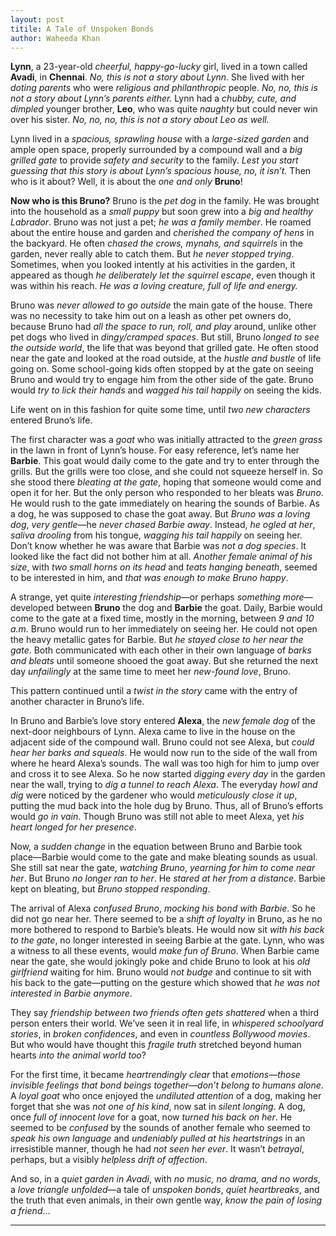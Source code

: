 ```yaml
---
layout: post
titile: A Tale of Unspoken Bonds
author: Waheeda Khan
---
```


**Lynn**, a 23-year-old *cheerful, happy-go-lucky* girl, lived in a town called **Avadi**, in **Chennai**. *No, this is not a story about Lynn.* She lived with her *doting parents* who were *religious and philanthropic* people. *No, no, this is not a story about Lynn’s parents either.* Lynn had a *chubby, cute, and dimpled* younger brother, **Leo**, who was quite *naughty* but could never win over his sister. *No, no, no, this is not a story about Leo as well.*

Lynn lived in a *spacious, sprawling house* with a *large-sized garden* and ample open space, properly surrounded by a compound wall and a *big grilled gate* to provide *safety and security* to the family. *Lest you start guessing that this story is about Lynn’s spacious house, no, it isn’t.* Then who is it about? Well, it is about the *one and only* **Bruno**!

**Now who is this Bruno?**
Bruno is the *pet dog* in the family. He was brought into the household as a *small puppy* but soon grew into a *big and healthy Labrador*. Bruno was not just a pet; *he was a family member*. He roamed about the entire house and garden and *cherished the company of hens* in the backyard. He often *chased the crows, mynahs, and squirrels* in the garden, never really able to catch them. But *he never stopped trying*. Sometimes, when you looked intently at his activities in the garden, it appeared as though *he deliberately let the squirrel escape*, even though it was within his reach. *He was a loving creature, full of life and energy.*

Bruno was *never allowed to go outside* the main gate of the house. There was no necessity to take him out on a leash as other pet owners do, because Bruno had *all the space to run, roll, and play* around, unlike other pet dogs who lived in *dingy/cramped spaces*. But still, Bruno *longed to see the outside world*, the life that was beyond that grilled gate. He often stood near the gate and looked at the road outside, at the *hustle and bustle* of life going on. Some school-going kids often stopped by at the gate on seeing Bruno and would try to engage him from the other side of the gate. Bruno would *try to lick their hands* and *wagged his tail happily* on seeing the kids.

Life went on in this fashion for quite some time, until *two new characters* entered Bruno’s life.

The first character was a *goat* who was initially attracted to the *green grass* in the lawn in front of Lynn’s house. For easy reference, let’s name her **Barbie**. This goat would daily come to the gate and try to enter through the grills. But the grills were too close, and she could not squeeze herself in. So she stood there *bleating at the gate*, hoping that someone would come and open it for her. But the only person who responded to her bleats was *Bruno*. He would rush to the gate immediately on hearing the sounds of Barbie. As a dog, he was supposed to chase the goat away. But *Bruno was a loving dog*, *very gentle*—he *never chased Barbie away*. Instead, *he ogled at her*, *saliva drooling* from his tongue, *wagging his tail happily* on seeing her. Don’t know whether he was aware that Barbie was *not a dog species*. It looked like the fact did not bother him at all. *Another female animal of his size*, with *two small horns on its head* and *teats hanging beneath*, seemed to be interested in him, and *that was enough to make Bruno happy*.

A strange, yet quite *interesting friendship*—or perhaps *something more*—developed between **Bruno** the dog and **Barbie** the goat. Daily, Barbie would come to the gate at a fixed time, mostly in the morning, between *9 and 10 a.m.* Bruno would run to her immediately on seeing her. He could not open the heavy metallic gates for Barbie. But *he stayed close to her near the gate*. Both communicated with each other in their own language of *barks and bleats* until someone shooed the goat away. But she returned the next day *unfailingly* at the same time to meet her *new-found love*, Bruno.

This pattern continued until a *twist in the story* came with the entry of another character in Bruno’s life.

In Bruno and Barbie’s love story entered **Alexa**, the *new female dog* of the next-door neighbours of Lynn. Alexa came to live in the house on the adjacent side of the compound wall. Bruno could not see Alexa, but *could hear her barks and squeals*. He would now run to the side of the wall from where he heard Alexa’s sounds. The wall was too high for him to jump over and cross it to see Alexa. So he now started *digging every day* in the garden near the wall, trying to *dig a tunnel to reach Alexa*. The everyday *howl and dig* were noticed by the gardener who would *meticulously close it up*, putting the mud back into the hole dug by Bruno. Thus, all of Bruno’s efforts would *go in vain*. Though Bruno was still not able to meet Alexa, yet *his heart longed for her presence*.

Now, a *sudden change* in the equation between Bruno and Barbie took place—Barbie would come to the gate and make bleating sounds as usual. She still sat near the gate, *watching Bruno*, *yearning for him to come near her*. But Bruno *no longer ran to her*. He *stared at her from a distance*. Barbie kept on bleating, but *Bruno stopped responding*.

The arrival of Alexa *confused Bruno*, *mocking his bond with Barbie*. So he did not go near her. There seemed to be a *shift of loyalty* in Bruno, as he no more bothered to respond to Barbie’s bleats. He would now sit *with his back to the gate*, no longer interested in seeing Barbie at the gate. Lynn, who was a witness to all these events, would *make fun of Bruno*. When Barbie came near the gate, she would jokingly poke and chide Bruno to look at his *old girlfriend* waiting for him. Bruno would *not budge* and continue to sit with his back to the gate—putting on the gesture which showed that *he was not interested in Barbie anymore*.

They say *friendship between two friends often gets shattered* when a third person enters their world. We’ve seen it in real life, in *whispered schoolyard stories*, in *broken confidences*, and even in *countless Bollywood movies*. But who would have thought this *fragile truth* stretched beyond human hearts *into the animal world too*?

For the first time, it became *heartrendingly clear* that *emotions—those invisible feelings that bond beings together—don’t belong to humans alone*. A *loyal goat* who once enjoyed the *undiluted attention* of a dog, making her forget that she was *not one of his kind*, now sat in *silent longing*. A dog, once *full of innocent love* for a goat, now *turned his back on her*. He seemed to be *confused* by the sounds of another female who seemed to *speak his own language* and *undeniably pulled at his heartstrings* in an irresistible manner, though he had *not seen her ever*. It wasn’t *betrayal*, perhaps, but a visibly *helpless drift of affection*.

And so, in a *quiet garden in Avadi*, with *no music, no drama, and no words*, a *love triangle unfolded*—a tale of *unspoken bonds*, *quiet heartbreaks*, and the truth that even animals, in their own gentle way, *know the pain of losing a friend*...

---